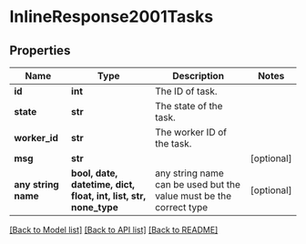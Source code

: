 # InlineResponse2001Tasks


## Properties
Name | Type | Description | Notes
------------ | ------------- | ------------- | -------------
**id** | **int** | The ID of task. | 
**state** | **str** | The state of the task. | 
**worker_id** | **str** | The worker ID of the task. | 
**msg** | **str** |  | [optional] 
**any string name** | **bool, date, datetime, dict, float, int, list, str, none_type** | any string name can be used but the value must be the correct type | [optional]

[[Back to Model list]](../README.md#documentation-for-models) [[Back to API list]](../README.md#documentation-for-api-endpoints) [[Back to README]](../README.md)


